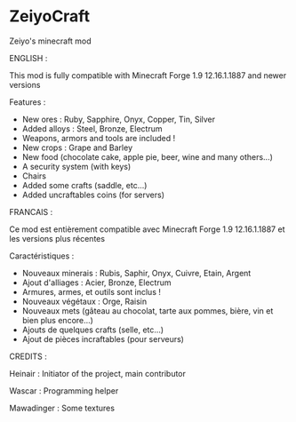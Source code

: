 # ZeiyoCraft
Zeiyo's minecraft mod

ENGLISH :

This mod is fully compatible with Minecraft Forge 1.9 12.16.1.1887 and newer versions

Features :

- New ores : Ruby, Sapphire, Onyx, Copper, Tin, Silver
- Added alloys : Steel, Bronze, Electrum
- Weapons, armors and tools are included !
- New crops : Grape and Barley
- New food (chocolate cake, apple pie, beer, wine and many others...)
- A security system (with keys)
- Chairs
- Added some crafts (saddle, etc...)
- Added uncraftables coins (for servers)

FRANCAIS : 

Ce mod est entièrement compatible avec Minecraft Forge 1.9 12.16.1.1887 et les versions plus récentes

Caractéristiques :

- Nouveaux minerais : Rubis, Saphir, Onyx, Cuivre, Etain, Argent
- Ajout d'alliages : Acier, Bronze, Electrum
- Armures, armes, et outils sont inclus !
- Nouveaux végétaux : Orge, Raisin
- Nouveaux mets (gâteau au chocolat, tarte aux pommes, bière, vin et bien plus encore...)
- Ajouts de quelques crafts (selle, etc...)
- Ajout de pièces incraftables (pour serveurs)

CREDITS : 

Heinair : Initiator of the project, main contributor

Wascar : Programming helper

Mawadinger : Some textures
